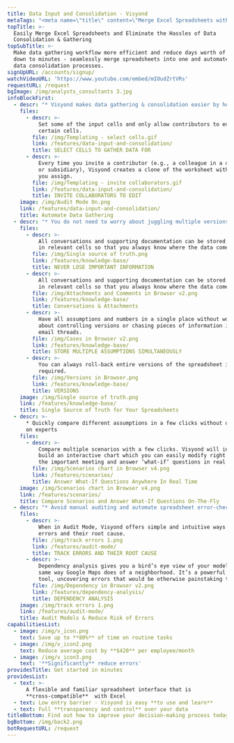 ```yaml
---
title: Data Input and Consolidation - Visyond
metaTags: "<meta name=\"title\" content=\"Merge Excel Spreadsheets with Smart Data Consolidation Tool\">\r\n \r\n<meta name=\"description\" content=\"Visyond offers convenient spreadsheet data consolidation tools to help you merge Excel spreadsheets, consolidate spreadsheets into one and cut days worth of effort down to minutes.\">\r\n \r\n<meta name=\"keywords\" content=\"merge excel spreadsheets, data consolidation tools, merge spreadsheets, consolidate spreadsheets into one\">\r\n"
topTitle: >-
  Easily Merge Excel Spreadsheets and Eliminate the Hassles of Data
  Consolidation & Gathering
topSubTitle: >-
  Make data gathering workflow more efficient and reduce days worth of effort
  down to minutes - seamlessly merge spreadsheets into one and automate manual
  data consolidation processes.
signUpURL: /accounts/signup/
watchVideoURL: 'https://www.youtube.com/embed/mIOudZrtVRs'
requestURL: /request
bgImage: /img/analysts_consultants 3.jpg
infoBlockFirst:
  - descr: "* Visyond makes data gathering & consolidation easier by helping you avoid common issues that arise when collecting inputs:\r\n* Easily manage and work from one, single spreadsheet template\r\n* Instantly distribute templates among stakeholders without risking accidental data changes\r\n* You no longer need to spend long hours auditing and merging the spreadsheets\r\n"
    files:
      - descr: >-
          Set some of the input cells and only allow contributors to edit
          certain cells.
        file: /img/Templating - select cells.gif
        link: /features/data-input-and-consolidation/
        title: SELECT CELLS TO GATHER DATA FOR
      - descr: >-
          Every time you invite a contributor (e.g., a colleague in a department
          or subsidiary), Visyond creates a clone of the worksheet with a name
          you assign.
        file: /img/Templating - invite collaborators.gif
        link: /features/data-input-and-consolidation/
        title: INVITE COLLABORATORS TO EDIT
    image: /img/Audit Mode On.png
    link: /features/data-input-and-consolidation/
    title: Automate Data Gathering
  - descr: "* You do not need to worry about juggling multiple versions of the spreadsheet while tracking inputs from multiple stakeholders\r\n* Solve data chaos and establish a single source of truth with Visyond’s intuitive scenario management interface\r\n* Store all inputs, attachments and conversations directly in the relevant cells\r\n"
    files:
      - descr: >-
          All conversations and supporting documentation can be stored directly
          in relevant cells so that you always know where the data comes from.
        file: /img/Single source of truth.png
        link: /features/knowledge-base/
        title: NEVER LOSE IMPORTANT INFORMATION
      - descr: >-
          All conversations and supporting documentation can be stored directly
          in relevant cells so that you always know where the data comes from.
        file: /img/Attachments and Comments in Browser v2.png
        link: /features/knowledge-base/
        title: Conversations & Attachments
      - descr: >-
          Have all assumptions and numbers in a single place without worrying
          about controlling versions or chasing pieces of information in long
          email threads.
        file: /img/Cases in Browser v2.png
        link: /features/knowledge-base/
        title: STORE MULTIPLE ASSUMPTIONS SIMULTANEOUSLY
      - descr: >-
          You can always roll-back entire versions of the spreadsheet if
          required.
        file: /img/Versions in Browser.png
        link: /features/knowledge-base/
        title: VERSIONS
    image: /img/Single source of truth.png
    link: /features/knowledge-base/
    title: Single Source of Truth for Your Spreadsheets
  - descr: >-
      * Quickly compare different assumptions in a few clicks without depending
      on experts
    files:
      - descr: >-
          Compare multiple scenarios with a few clicks. Visyond will instantly
          build an interactive chart which you can easily modify right there at
          the important meeting and answer ‘what-if’ questions in real time.
        file: /img/Scenarios chart in Browser v4.png
        link: /features/scenarios/
        title: Answer What-If Questions Anywhere In Real Time
    image: /img/Scenarios chart in Browser v4.png
    link: /features/scenarios/
    title: Compare Scenarios and Answer What-If Questions On-The-Fly
  - descr: "* Avoid manual auditing and automate spreadsheet error-checking in a few clicks \r\n* Quickly identify root causes of errors\r\n* Visually navigate cell dependencies\r\n* Enjoy auto-formatting and human-readable formula names\r\n"
    files:
      - descr: >-
          When in Audit Mode, Visyond offers simple and intuitive ways to track
          errors and their root cause.
        file: /img/track errors 1.png
        link: /features/audit-mode/
        title: TRACK ERRORS AND THEIR ROOT CAUSE
      - descr: >-
          Dependency analysis gives you a bird’s eye view of your model in the
          same way Google Maps does of a neighborhood. It’s a powerful auditing
          tool, uncovering errors that would be otherwise painstaking to catch.
        file: /img/Dependency in Browser v2.png
        link: /features/dependency-analysis/
        title: DEPENDENCY ANALYSIS
    image: /img/track errors 1.png
    link: /features/audit-mode/
    title: Audit Models & Reduce Risk of Errors
capabilitiesList:
  - image: /img/v_icon.png
    text: Save up to **80%** of time on routine tasks
  - image: /img/v_icon2.png
    text: Reduce average cost by **$420** per employee/month
  - image: /img/v_icon3.png
    text: '**Significantly** reduce errors'
providesTitle: Get started in minutes
providesList:
  - text: >-
      A flexible and familiar spreadsheet interface that is
      **cross-compatible**  with Excel
  - text: Low entry barrier - Visyond is easy **to use and learn**
  - text: Full **transparency and control** over your data
titleBottom: Find out how to improve your decision-making process today
bgBottom: /img/back2.png
botRequestURL: /request
---
```



